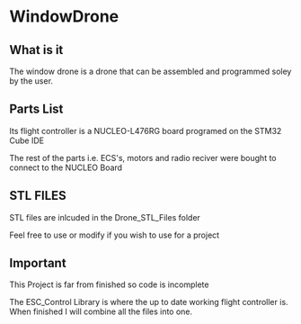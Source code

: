 # WindowDrone

## What is it


The window drone is a drone that can be assembled and programmed soley by the user.


## Parts List


Its flight controller is a NUCLEO-L476RG board programed on the STM32 Cube IDE


The rest of the parts i.e. ECS's, motors and radio reciver were bought to connect to the NUCLEO Board


## STL FILES


STL files are inlcuded in the Drone_STL_Files folder


Feel free to use or modify if you wish to use for a project


## Important


This Project is far from finished so code is incomplete


The ESC_Control Library is where the up to date working flight controller is. When finished I will combine all the files into one.
